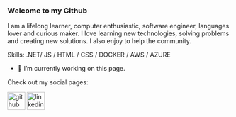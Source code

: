 ### Welcome to my Github

I am a lifelong learner, computer enthusiastic, software engineer, languages lover and curious maker. I love learning new technologies, solving problems and creating new solutions. I also enjoy to help the community.

Skills: .NET/ JS / HTML / CSS / DOCKER / AWS / AZURE 

- 🔭 I’m currently working on this page. 

Check out my social pages:

[<img src='https://cdn.jsdelivr.net/npm/simple-icons@3.0.1/icons/github.svg' alt='github' height='40'>](https://github.com/gbarska)  [<img src='https://cdn.jsdelivr.net/npm/simple-icons@3.0.1/icons/linkedin.svg' alt='linkedin' height='40'>](https://www.linkedin.com/in/https://www.linkedin.com/in/gustavo-barska//)
